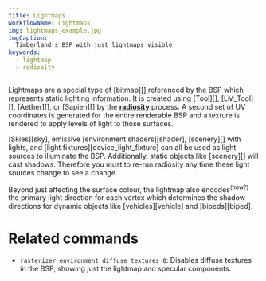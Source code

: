 ```yaml
---
title: Lightmaps
workflowName: Lightmaps
img: lightmaps_example.jpg
imgCaption: |
  Timberland's BSP with just lightmaps visible.
keywords:
  - lightmap
  - radiosity
---
```


Lightmaps are a special type of [bitmap][] referenced by the BSP which represents static lighting information. It is created using [Tool][], [LM_Tool][], [Aether][], or [Sapien][] by the **[radiosity][]** process. A second set of UV coordinates is generated for the entire renderable BSP and a texture is rendered to apply levels of light to those surfaces.

[Skies][sky], emissive [environment shaders][shader], [scenery][] with lights, and [light fixtures][device_light_fixture] can all be used as light sources to illuminate the BSP. Additionally, static objects like [scenery][] will cast shadows. Therefore you must to re-run radiosity any time these light sources change to see a change.

Beyond just affecting the surface colour, the lightmap also encodes<sup>(how?)</sup> the primary light direction for each vertex which determines the shadow directions for dynamic objects like [vehicles][vehicle] and [bipeds][biped].

# Related commands

* `rasterizer_environment_diffuse_textures 0`: Disables diffuse textures in the BSP, showing just the lightmap and specular components.

[radiosity]: https://en.wikipedia.org/wiki/Radiosity_(computer_graphics)
